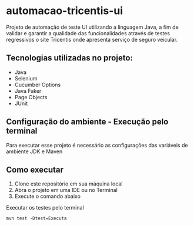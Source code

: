 # automacao-tricentis-ui
Projeto de automação de teste UI utilizando a linguagem Java, a fim de validar e garantir a qualidade das funcionalidades através de testes regressivos o site Tricentis onde apresenta serviço de seguro veicular.

## Tecnologias utilizadas no projeto:

- Java
- Selenium
- Cucumber Options
- Java Faker
- Page Objects
- JUnit

## Configuração do ambiente - Execução pelo terminal
Para executar esse projeto é necessário as configurações das variáveis de ambiente 
JDK e Maven

## Como executar
1. Clone este repositório em sua máquina local
2. Abra o projeto em uma IDE ou no Terminal
3. Execute o comando abaixo

Executar os testes pelo terminal

    mvn test -Dtest=Executa
